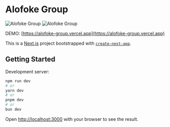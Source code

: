 # Alofoke Group

![Alofoke Group](https://i.ibb.co/TBZc470/Screenshot-2023-11-20-at-7-50-44-AM.png)
![Alofoke Group](https://i.ibb.co/VLdnPx4/Screenshot-2023-11-20-at-7-53-55-AM.png)

DEMO: [https://alofoke-group.vercel.app](https://alofoke-group.vercel.app)

This is a [Next.js](https://nextjs.org/) project bootstrapped with [`create-next-app`](https://github.com/vercel/next.js/tree/canary/packages/create-next-app).

## Getting Started

Development server:

```bash
npm run dev
# or
yarn dev
# or
pnpm dev
# or
bun dev
```

Open [http://localhost:3000](http://localhost:3000) with your browser to see the result.

